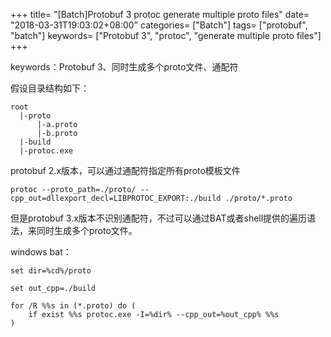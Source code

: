 +++
title= "[Batch]Protobuf 3 protoc generate multiple proto files"
date= "2018-03-31T19:03:02+08:00"
categories= ["Batch"]
tags= ["protobuf", "batch"]
keywords= ["Protobuf 3", "protoc", "generate multiple proto files"]
+++

keywords：Protobuf 3、同时生成多个proto文件、通配符

假设目录结构如下：

    root
      |-proto
          |-a.proto
          |-b.proto
      |-build
      |-protoc.exe

protobuf 2.x版本，可以通过通配符指定所有proto模板文件

    protoc --proto_path=./proto/ --cpp_out=dllexport_decl=LIBPROTOC_EXPORT:./build ./proto/*.proto

但是protobuf 3.x版本不识别通配符，不过可以通过BAT或者shell提供的遍历语法，来同时生成多个proto文件。

windows bat：
    
    set dir=%cd%/proto

    set out_cpp=./build

    for /R %%s in (*.proto) do (
        if exist %%s protoc.exe -I=%dir% --cpp_out=%out_cpp% %%s
    )


